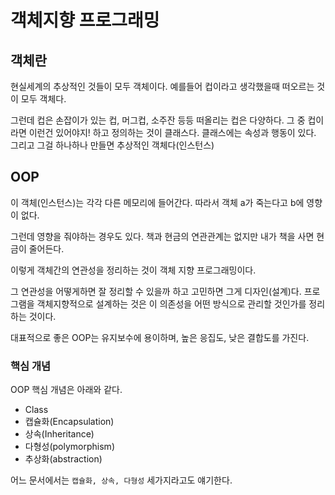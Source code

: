# 객체지향 프로그래밍

## 객체란

현실세계의 추상적인 것들이 모두 객체이다. 예를들어 컵이라고 생각했을때 떠오르는 것이 모두 객체다.

그런데 컵은 손잡이가 있는 컵, 머그컵, 소주잔 등등 떠올리는 컵은 다양하다. 그 중 컵이라면 이런건 있어야지! 하고 정의하는 것이 클래스다. 클래스에는 속성과 행동이 있다. 그리고 그걸 하나하나 만들면 추상적인 객체다(인스턴스)

## OOP

이 객체(인스턴스)는 각각 다른 메모리에 들어간다. 따라서 객체 a가 죽는다고 b에 영향이 없다.

그런데 영향을 줘야하는 경우도 있다. 책과 현금의 연관관계는 없지만 내가 책을 사면 현금이 줄어든다.

이렇게 객체간의 연관성을 정리하는 것이 객체 지향 프로그래밍이다.

그 연관성을 어떻게하면 잘 정리할 수 있을까 하고 고민하면 그게 디자인(설계)다. 프로그램을 객체지향적으로 설계하는 것은 이 의존성을 어떤 방식으로 관리할 것인가를 정리하는 것이다.

대표적으로 좋은 OOP는 유지보수에 용이하며, 높은 응집도, 낮은 결합도를 가진다.

### 핵심 개념

OOP 핵심 개념은 아래와 같다.

- Class
- 캡슐화(Encapsulation)
- 상속(Inheritance)
- 다형성(polymorphism)
- 추상화(abstraction)

어느 문서에서는 `캡슐화, 상속, 다형성` 세가지라고도 얘기한다.
